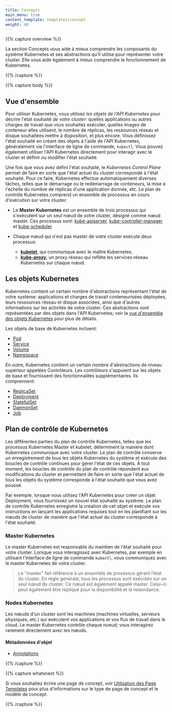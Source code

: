 ```yaml
---
title: Concepts
main_menu: true
content_template: templates/concept
weight: 40
---
```


{{% capture overview %}}

La section Concepts vous aide à mieux comprendre les composants du système Kubernetes et ses abstractions qu'il utilise pour représenter votre cluster. Elle vous aide également à mieux comprendre le fonctionnement de Kubernetes.

{{% /capture %}}

{{% capture body %}}

## Vue d'ensemble

Pour utiliser Kubernetes, vous utilisez *les objets de l'API Kubernetes* pour décrire l'état souhaité *de votre cluster*: quelles applications ou autres charges de travail que vous souhaitez exécuter, quelles images de conteneur elles utilisent, le nombre de réplicas, les ressources réseau et disque souhaitées mettre à disposition, et plus encore. Vous définissez l'état souhaité en créant des objets à l'aide de l'API Kubernetes, généralement via l'interface de ligne de commande, `kubectl`. Vous pouvez également utiliser l'API Kubernetes directement pour interagir avec le cluster et définir ou modifier l'état souhaité.

Une fois que vous avez défini l'état souhaité, le *Kubernetes Control Plane* permet de faire en sorte que l'état actuel du cluster corresponde à l'état souhaité. Pour ce faire, Kubernetes effectue automatiquement diverses tâches, telles que le démarrage ou le redémarrage de conteneurs, la mise à l'échelle du nombre de réplicas d'une application donnée, etc. Le plan de contrôle Kubernetes comprend un ensemble de processus en cours d'exécution sur votre cluster:

* Le **Master Kubernetes** est un ensemble de trois processus qui s'exécutent sur un seul nœud de votre cluster, désigné comme nœud master. Ces processus sont: [kube-apiserver](/docs/admin/kube-apiserver/), [kube-controller-manager](/docs/admin/kube-controller-manager/) et [kube-scheduler](/docs/admin/kube-scheduler/)

* Chaque nœud qui n'est pas master de votre cluster exécute deux processus:
  * **[kubelet](/docs/admin/kubelet/)**, qui communique avec le maître Kubernetes.
  * **[kube-proxy](/docs/admin/kube-proxy/)**, un proxy réseau qui reflète les services réseau Kubernetes sur chaque nœud.

## Les objets Kubernetes 

Kubernetes contient un certain nombre d'abstractions représentant l'état de votre système: applications et charges de travail conteneurisées déployées, leurs ressources réseau et disque associées, ainsi que d'autres informations sur les activités de votre cluster. Ces abstractions sont représentées par des objets dans l'API Kubernetes; voir la [vue d'ensemble des objets Kubernetes](/docs/concepts/abstractions/overview/) pour plus de détails.

Les objets de base de Kubernetes incluent:

* [Pod](/docs/concepts/workloads/pods/pod-overview/)
* [Service](/docs/concepts/services-networking/service/)
* [Volume](/docs/concepts/storage/volumes/)
* [Namespace](/docs/concepts/overview/working-with-objects/namespaces/)

En outre, Kubernetes contient un certain nombre d'abstractions de niveau supérieur appelées Contrôleurs. Les contrôleurs s'appuient sur les objets de base et fournissent des fonctionnalités supplémentaires. Ils comprennent:

* [ReplicaSet](/docs/concepts/workloads/controllers/replicaset/)
* [Deployment](/docs/concepts/workloads/controllers/deployment/)
* [StatefulSet](/docs/concepts/workloads/controllers/statefulset/)
* [DaemonSet](/docs/concepts/workloads/controllers/daemonset/)
* [Job](/docs/concepts/workloads/controllers/jobs-run-to-completion/)

## Plan de contrôle de Kubernetes

Les différentes parties du plan de contrôle Kubernetes, telles que les processus Kubernetes Master et kubelet, déterminent la manière dont Kubernetes communique avec votre cluster. Le plan de contrôle conserve un enregistrement de tous les objets Kubernetes du système et exécute des boucles de contrôle continues pour gérer l'état de ces objets. À tout moment, les boucles de contrôle du plan de contrôle répondent aux modifications du cluster et permettent de faire en sorte que l'état actuel de tous les objets du système corresponde à l'état souhaité que vous avez poussé.

Par exemple, lorsque vous utilisez l'API Kubernetes pour créer un objet Deployment, vous fournissez un nouvel état souhaité au système. Le plan de contrôle Kubernetes enregistre la création de cet objet et exécute vos instructions en lançant les applications requises tout en les planifiant sur les nœuds de cluster de manière que l'état actuel du cluster corresponde à l'état souhaité.

### Master Kubernetes


Le master Kubernetes est responsable du maintien de l'état souhaité pour votre cluster. Lorsque vous interagissez avec Kubernetes, par exemple en utilisant l'interface de ligne de commande `kubectl`, vous communiquez avec le master Kubernetes de votre cluster.

> Le "master" fait référence à un ensemble de processus gérant l’état du cluster. En règle générale, tous les processus sont exécutés sur un seul nœud du cluster. Ce nœud est également appelé master. Celui-ci peut également être répliqué pour la disponibilité et la redondance.

### Nodes Kubernetes

Les nœuds d'un cluster sont les machines (machines virtuelles, serveurs physiques, etc.) qui exécutent vos applications et vos flux de travail dans le cloud. Le master Kubernetes contrôle chaque noeud; vous interagirez rarement directement avec les nœuds.

#### Métadonnées d'objet


* [Annotations](/docs/concepts/overview/working-with-objects/annotations/)

{{% /capture %}}

{{% capture whatsnext %}}

Si vous souhaitez écrire une page de concept, voir
[Utilisation des Page Templates](/docs/home/contribute/page-templates/)
pour plus d'informations sur le type de page de concept et le modèle de concept.

{{% /capture %}}
